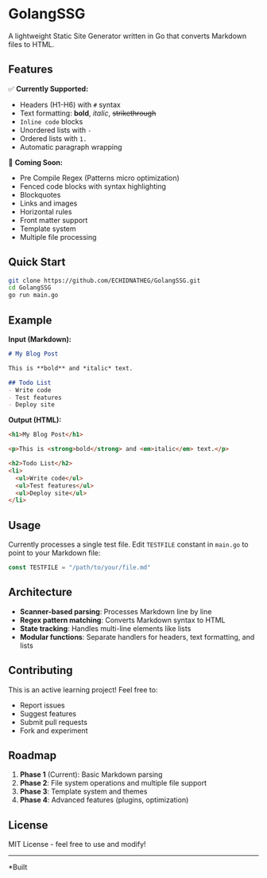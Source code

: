 # GolangSSG

A lightweight Static Site Generator written in Go that converts Markdown files to HTML.

## Features

✅ **Currently Supported:**

- Headers (H1-H6) with `#` syntax
- Text formatting: **bold**, *italic*, ~~strikethrough~~
- `Inline code` blocks
- Unordered lists with `-`
- Ordered lists with `1.`
- Automatic paragraph wrapping

🚧 **Coming Soon:**

- Pre Compile Regex (Patterns micro optimization)
- Fenced code blocks with syntax highlighting
- Blockquotes
- Links and images
- Horizontal rules
- Front matter support
- Template system
- Multiple file processing


## Quick Start

```bash
git clone https://github.com/ECHIDNATHEG/GolangSSG.git
cd GolangSSG
go run main.go
```

## Example

**Input (Markdown):**
```markdown
# My Blog Post

This is **bold** and *italic* text.

## Todo List
- Write code
- Test features
- Deploy site
```

**Output (HTML):**
```html
<h1>My Blog Post</h1>

<p>This is <strong>bold</strong> and <em>italic</em> text.</p>

<h2>Todo List</h2>
<li>
  <ul>Write code</ul>
  <ul>Test features</ul>
  <ul>Deploy site</ul>
</li>
```

## Usage

Currently processes a single test file. Edit `TESTFILE` constant in `main.go` to point to your Markdown file:

```go
const TESTFILE = "/path/to/your/file.md"
```

## Architecture

- **Scanner-based parsing**: Processes Markdown line by line
- **Regex pattern matching**: Converts Markdown syntax to HTML
- **State tracking**: Handles multi-line elements like lists
- **Modular functions**: Separate handlers for headers, text formatting, and lists

## Contributing

This is an active learning project! Feel free to:
- Report issues
- Suggest features
- Submit pull requests
- Fork and experiment

## Roadmap

1. **Phase 1** (Current): Basic Markdown parsing
2. **Phase 2**: File system operations and multiple file support
3. **Phase 3**: Template system and themes
4. **Phase 4**: Advanced features (plugins, optimization)

## License

MIT License - feel free to use and modify!

---

*Built